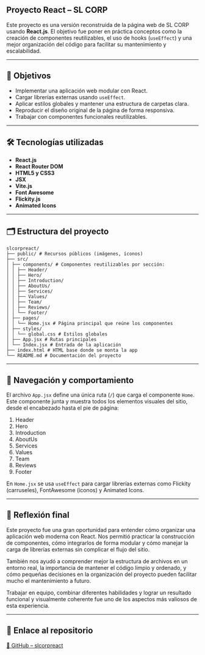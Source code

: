 ## Proyecto React – SL CORP

Este proyecto es una versión reconstruida de la página web de SL CORP usando **React.js**. El objetivo fue poner en práctica conceptos como la creación de componentes reutilizables, el uso de hooks (`useEffect`) y una mejor organización del código para facilitar su mantenimiento y escalabilidad.

---

## 🎯 Objetivos

- Implementar una aplicación web modular con React.
- Cargar librerías externas usando `useEffect`.
- Aplicar estilos globales y mantener una estructura de carpetas clara.
- Reproducir el diseño original de la página de forma responsiva.
- Trabajar con componentes funcionales reutilizables.

---

## 🛠️ Tecnologías utilizadas

- **React.js**
- **React Router DOM**
- **HTML5 y CSS3**
- **JSX**
- **Vite.js**
- **Font Awesome**
- **Flickity.js**
- **Animated Icons**

---

## 🗂️ Estructura del proyecto

```
slcorpreact/
├── public/ # Recursos públicos (imágenes, íconos)
├── src/
│ ├── components/ # Componentes reutilizables por sección:
│ │ ├── Header/
│ │ ├── Hero/
│ │ ├── Introduction/
│ │ ├── AboutUs/
│ │ ├── Services/
│ │ ├── Values/
│ │ ├── Team/
│ │ ├── Reviews/
│ │ └── Footer/
│ ├── pages/
│ │ └── Home.jsx # Página principal que reúne los componentes
│ ├── styles/
│ │ └── global.css # Estilos globales
│ ├── App.jsx # Rutas principales
│ └── Index.jsx # Entrada de la aplicación
├── index.html # HTML base donde se monta la app
└── README.md # Documentación del proyecto
```
---

## 🔄 Navegación y comportamiento

El archivo `App.jsx` define una única ruta (`/`) que carga el componente `Home`. Este componente junta y muestra todos los elementos visuales del sitio, desde el encabezado hasta el pie de página:

1. Header  
2. Hero  
3. Introduction  
4. AboutUs  
5. Services  
6. Values  
7. Team  
8. Reviews  
9. Footer  

En `Home.jsx` se usa `useEffect` para cargar librerías externas como Flickity (carruseles), FontAwesome (íconos) y Animated Icons.

---

## 🧠 Reflexión final

Este proyecto fue una gran oportunidad para entender cómo organizar una aplicación web moderna con React. Nos permitió practicar la construcción de componentes, cómo integrarlos de forma modular y cómo manejar la carga de librerías externas sin complicar el flujo del sitio.

También nos ayudó a comprender mejor la estructura de archivos en un entorno real, la importancia de mantener el código limpio y ordenado, y cómo pequeñas decisiones en la organización del proyecto pueden facilitar mucho el mantenimiento a futuro.

Trabajar en equipo, combinar diferentes habilidades y lograr un resultado funcional y visualmente coherente fue uno de los aspectos más valiosos de esta experiencia.

---

## 📎 Enlace al repositorio

[🔗 GitHub – slcorpreact](https://github.com/AAldoGarcia/slcorpreact)

